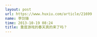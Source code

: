 ```yaml
---
layout: post
url: https://www.huxiu.com/article/21699
name: 李剑锋
time: 2013-10-19 08:24
title: 重度游戏的春天真的来了吗？
---
```

